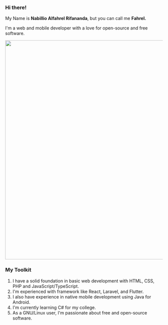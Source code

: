 ### Hi there!

My Name is **Nabillio Alfahrel Rifananda**, but you can call me <strong>Fahrel.</strong>

I'm a web and mobile developer with a love for open-source and free software.

<img height="700px" src="https://github-readme-stats-eight-theta.vercel.app/api/top-langs/?username=alfahrelrifananda&layout=default&langs_count=8&bg_color=00000000&hide_border=true&title_color=1a73e8&text_color=586069&icon_color=1a73e8"/>

### My Toolkit

<ol>
  <li>I have a solid foundation in basic web development with HTML, CSS, PHP and JavaScript/TypeScript.</li>
  <li>I'm experienced with framework like React, Laravel, and Flutter.</li>
  <li>I also have experience in native mobile development using Java for Android.</li>
  <li>I'm currently learning C# for my college.</li>
  <li>As a GNU/Linux user, I'm passionate about free and open-source software.</li>
</ol>

